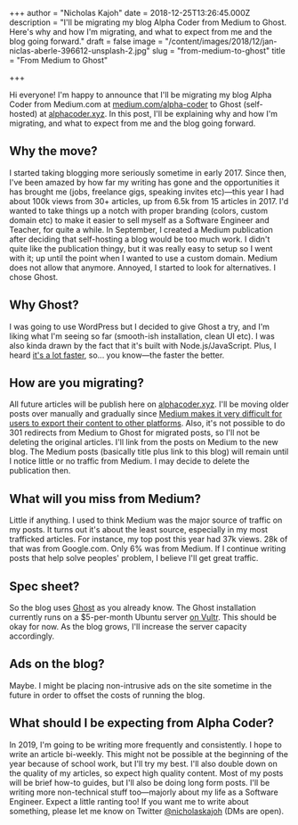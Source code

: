 +++
author = "Nicholas Kajoh"
date = 2018-12-25T13:26:45.000Z
description = "I'll be migrating my blog Alpha Coder from Medium to Ghost. Here's why and how I'm migrating, and what to expect from me and the blog going forward."
draft = false
image = "/content/images/2018/12/jan-niclas-aberle-396612-unsplash-2.jpg"
slug = "from-medium-to-ghost"
title = "From Medium to Ghost"

+++


Hi everyone! I'm happy to announce that I'll be migrating my blog Alpha Coder from Medium.com at [medium.com/alpha-coder](https://medium.com/alpha-coder) to Ghost (self-hosted) at [alphacoder.xyz](https://alphacoder.xyz). In this post, I'll be explaining why and how I'm migrating, and what to expect from me and the blog going forward.

Why the move?
-------------

I started taking blogging more seriously sometime in early 2017. Since then, I've been amazed by how far my writing has gone and the opportunities it has brought me (jobs, freelance gigs, speaking invites etc)—this year I had about 100k views from 30+ articles, up from 6.5k from 15 articles in 2017. I'd wanted to take things up a notch with proper branding (colors, custom domain etc) to make it easier to sell myself as a Software Engineer and Teacher, for quite a while. In September, I created a Medium publication after deciding that self-hosting a blog would be too much work. I didn't quite like the publication thingy, but it was really easy to setup so I went with it; up until the point when I wanted to use a custom domain. Medium does not allow that anymore. Annoyed, I started to look for alternatives. I chose Ghost.

Why Ghost?
----------

I was going to use WordPress but I decided to give Ghost a try, and I'm liking what I'm seeing so far (smooth-ish installation, clean UI etc). I was also kinda drawn by the fact that it's built with Node.js/JavaScript. Plus, I heard [it's a lot faster](https://ghost.org/vs/wordpress/), so... you know—the faster the better.

How are you migrating?
----------------------

All future articles will be publish here on [alphacoder.xyz](https://alphacoder.xyz). I'll be moving older posts over manually and gradually since [Medium makes it very difficult for users to export their content to other platforms](https://medium.com/secjuice/secjuice-is-abandoning-medium-why-medium-doesnt-deserve-our-publication-2a772ac64e46). Also, it's not possible to do 301 redirects from Medium to Ghost for migrated posts, so I'll not be deleting the original articles. I'll link from the posts on Medium to the new blog. The Medium posts (basically title plus link to this blog) will remain until I notice little or no traffic from Medium. I may decide to delete the publication then.

What will you miss from Medium?
-------------------------------

Little if anything. I used to think Medium was the major source of traffic on my posts. It turns out it's about the least source, especially in my most trafficked articles. For instance, my top post this year had 37k views. 28k of that was from Google.com. Only 6% was from Medium. If I continue writing posts that help solve peoples' problem, I believe I'll get great traffic.

Spec sheet?
-----------

So the blog uses [Ghost](https://ghost.org) as you already know. The Ghost installation currently runs on a $5-per-month Ubuntu server [on Vultr](https://www.vultr.com). This should be okay for now. As the blog grows, I'll increase the server capacity accordingly.

Ads on the blog?
----------------

Maybe. I might be placing non-intrusive ads on the site sometime in the future in order to offset the costs of running the blog.

What should I be expecting from Alpha Coder?
--------------------------------------------

In 2019, I'm going to be writing more frequently and consistently. I hope to write an article bi-weekly. This might not be possible at the beginning of the year because of school work, but I'll try my best. I'll also double down on the quality of my articles, so expect high quality content. Most of my posts will be brief how-to guides, but I'll also be doing long form posts. I'll be writing more non-technical stuff too—majorly about my life as a Software Engineer. Expect a little ranting too! If you want me to write about something, please let me know on Twitter [@nicholaskajoh](https://twitter.com/nicholaskajoh) (DMs are open).